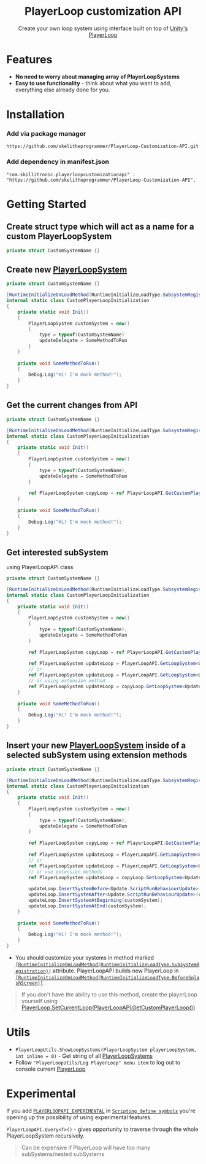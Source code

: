 <div align="center">   
    
<h1>PlayerLoop customization API</h1>
Create your own loop system using interface built on top of <a href="https://docs.unity3d.com/ScriptReference/LowLevel.PlayerLoop.html">Unity's PlayerLoop</a>
</div>

# Features
- **No need to worry about managing array of PlayerLoopSystems**
- **Easy to use functionality** - think about what you want to add, everything else already done for you.

# Installation

### Add via package manager

```
https://github.com/skelitheprogrammer/PlayerLoop-Customization-API.git
```

### Add dependency in manifest.json
```
"com.skillitronic.playerloopcustomizationapi" : "https://github.com/skelitheprogrammer/PlayerLoop-Customization-API",
```

# Getting Started

## Create struct type which will act as a name for a custom PlayerLoopSystem

```c#
private struct CustomSystemName {}
```
## Create new [PlayerLoopSystem](https://docs.unity3d.com/ScriptReference/LowLevel.PlayerLoopSystem.html)

```c#
private struct CustomSystemName {}

[RuntimeInitializeOnLoadMethod(RuntimeInitializeLoadType.SubsystemRegistration)]
internal static class CustomPlayerLoopInitialization
{
    private static void Init()
    {
        PlayerLoopSystem customSystem = new()
        {
            type = typeof(CustomSystemName)
            updateDelegate = SomeMethodToRun
        }
    }
    
    private void SomeMethodToRun()
    {
        Debug.Log("Hi! I'm mock method!");
    }
}
```

## Get the current changes from API

```c#
private struct CustomSystemName {}

[RuntimeInitializeOnLoadMethod(RuntimeInitializeLoadType.SubsystemRegistration)]
internal static class CustomPlayerLoopInitialization
{
    private static void Init()
    {
        PlayerLoopSystem customSystem = new()
        {
            type = typeof(CustomSystemName),
            updateDelegate = SomeMethodToRun
        }
        
        ref PlayerLoopSystem copyLoop = ref PlayerLoopAPI.GetCustomPlayerLoop();
    }
    
    private void SomeMethodToRun()
    {
        Debug.Log("Hi! I'm mock method!");
    }
}
```

## Get interested subSystem

using PlayerLoopAPI class

```c#
private struct CustomSystemName {}

[RuntimeInitializeOnLoadMethod(RuntimeInitializeLoadType.SubsystemRegistration)]
internal static class CustomPlayerLoopInitialization
{
    private static void Init()
    {
        PlayerLoopSystem customSystem = new()
        {
            type = typeof(CustomSystemName),
            updateDelegate = SomeMethodToRun
        }
        
        ref PlayerLoopSystem copyLoop = ref PlayerLoopAPI.GetCustomPlayerLoop();
        
        ref PlayerLoopSystem updateLoop = PlayerLoopAPI.GetLoopSystem<Update>(); //traverse from the main PlayerLoop
        // or
        ref PlayerLoopSystem updateLoop = PlayerLoopAPI.GetLoopSystem<Update>(copyLoop); //traverse from selected PlayerLoopSystem
        // or using extension method
        ref PlayerLoopSystem updateLoop = copyLoop.GetLoopSystem<Update>();
    }
    
    private void SomeMethodToRun()
    {
        Debug.Log("Hi! I'm mock method!");
    }
}
```

## Insert your new [PlayerLoopSystem](https://docs.unity3d.com/ScriptReference/LowLevel.PlayerLoopSystem.html) inside of a selected subSystem using extension methods
```c#
private struct CustomSystemName {}

[RuntimeInitializeOnLoadMethod(RuntimeInitializeLoadType.SubsystemRegistration)]
internal static class CustomPlayerLoopInitialization
{
    private static void Init()
    {
        PlayerLoopSystem customSystem = new()
        {
            type = typeof(CustomSystemName),
            updateDelegate = SomeMethodToRun
        }
        
        ref PlayerLoopSystem copyLoop = ref PlayerLoopAPI.GetCustomPlayerLoop();
        
        ref PlayerLoopSystem updateLoop = PlayerLoopAPI.GetLoopSystem<Update>();
        // or
        ref PlayerLoopSystem updateLoop = PlayerLoopAPI.GetLoopSystem<Update>(copyLoop);
        // or use extension methods
        ref PlayerLoopSystem updateLoop = copyLoop.GetLoopSystem<Update>();
        
        updateLoop.InsertSystemBefore<Update.ScriptRunBehaviourUpdate>(customSystem);
        updateLoop.InsertSystemAfter<Update.ScriptRunBehaviourUpdate>(customSystem);
        updateLoop.InsertSystemAtBeginning(customSystem);
        updateLoop.InsertSystemAtEnd(customSystem);
    }
    
    private void SomeMethodToRun()
    {
        Debug.Log("Hi! I'm mock method!");
    }
}
```
- You should customize your systems in method marked [`[RuntimeInitializeOnLoadMethod(RuntimeInitializeLoadType.SubsystemRegistration)]`](https://docs.unity3d.com/ScriptReference/RuntimeInitializeLoadType.SubsystemRegistration.html) attribute. 
  PlayerLoopAPI builds new PlayerLoop in [`[RuntimeInitializeOnLoadMethod(RuntimeInitializeLoadType.BeforeSplashScreen)]`](https://docs.unity3d.com/ScriptReference/RuntimeInitializeLoadType.BeforeSplashScreen.html)
>If you don't have the ability to use this method, create the playerLoop yourself using [PlayerLoop.SetCurrentLoop(PlayerLoopAPI.GetCustomPlayerLoop())](https://docs.unity3d.com/ScriptReference/LowLevel.PlayerLoop.SetPlayerLoop.html)

# Utils
- `PlayerLoopUtils.ShowLoopSystems(PlayerLoopSystem playerLoopSystem, int inline = 0)` - Get string of all [PlayerLoopSystems](https://docs.unity3d.com/ScriptReference/LowLevel.PlayerLoopSystem.html)
- Follow `"PlayerLoopUtils/Log PlayerLoop" menu item` to log out to console current [PlayerLoop](https://docs.unity3d.com/ScriptReference/LowLevel.PlayerLoop.html)
# Experimental 
If you add [`PLAYERLOOPAPI_EXPERIMENTAL`](https://learn.microsoft.com/en-us/dotnet/csharp/language-reference/preprocessor-directives) in [`Scripting define symbols`](https://docs.unity3d.com/Manual/CustomScriptingSymbols.html)
you're opening up the possibility of using experimental features.

`PlayerLoopAPI.Query<T>()` - gives opportunity to traverse through the whole PlayerLoopSystem recursively.
> Can be expensive if PlayerLoop will have too many subSystems/nested subSystems
